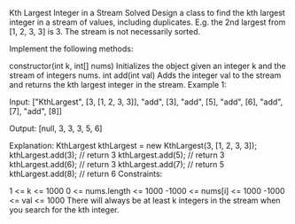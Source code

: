Kth Largest Integer in a Stream
Solved 
Design a class to find the kth largest integer in a stream of values, including duplicates. E.g. the 2nd largest from [1, 2, 3, 3] is 3. The stream is not necessarily sorted.

Implement the following methods:

constructor(int k, int[] nums) Initializes the object given an integer k and the stream of integers nums.
int add(int val) Adds the integer val to the stream and returns the kth largest integer in the stream.
Example 1:

Input:
["KthLargest", [3, [1, 2, 3, 3]], "add", [3], "add", [5], "add", [6], "add", [7], "add", [8]]

Output:
[null, 3, 3, 3, 5, 6]

Explanation:
KthLargest kthLargest = new KthLargest(3, [1, 2, 3, 3]);
kthLargest.add(3);   // return 3
kthLargest.add(5);   // return 3
kthLargest.add(6);   // return 3
kthLargest.add(7);   // return 5
kthLargest.add(8);   // return 6
Constraints:

1 <= k <= 1000
0 <= nums.length <= 1000
-1000 <= nums[i] <= 1000
-1000 <= val <= 1000
There will always be at least k integers in the stream when you search for the kth integer.
